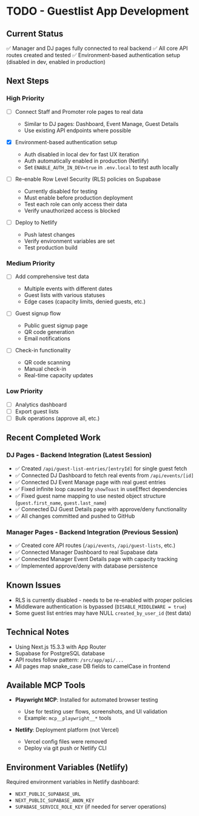 # TODO - Guestlist App Development

## Current Status
✅ Manager and DJ pages fully connected to real backend
✅ All core API routes created and tested
✅ Environment-based authentication setup (disabled in dev, enabled in production)

## Next Steps

### High Priority
- [ ] Connect Staff and Promoter role pages to real data
  - Similar to DJ pages: Dashboard, Event Manage, Guest Details
  - Use existing API endpoints where possible

- [x] Environment-based authentication setup
  - Auth disabled in local dev for fast UX iteration
  - Auth automatically enabled in production (Netlify)
  - Set `ENABLE_AUTH_IN_DEV=true` in `.env.local` to test auth locally

- [ ] Re-enable Row Level Security (RLS) policies on Supabase
  - Currently disabled for testing
  - Must enable before production deployment
  - Test each role can only access their data
  - Verify unauthorized access is blocked

- [ ] Deploy to Netlify
  - Push latest changes
  - Verify environment variables are set
  - Test production build

### Medium Priority
- [ ] Add comprehensive test data
  - Multiple events with different dates
  - Guest lists with various statuses
  - Edge cases (capacity limits, denied guests, etc.)

- [ ] Guest signup flow
  - Public guest signup page
  - QR code generation
  - Email notifications

- [ ] Check-in functionality
  - QR code scanning
  - Manual check-in
  - Real-time capacity updates

### Low Priority
- [ ] Analytics dashboard
- [ ] Export guest lists
- [ ] Bulk operations (approve all, etc.)

## Recent Completed Work

### DJ Pages - Backend Integration (Latest Session)
- ✅ Created `/api/guest-list-entries/[entryId]` for single guest fetch
- ✅ Connected DJ Dashboard to fetch real events from `/api/events/[id]`
- ✅ Connected DJ Event Manage page with real guest entries
- ✅ Fixed infinite loop caused by `showToast` in useEffect dependencies
- ✅ Fixed guest name mapping to use nested object structure (`guest.first_name`, `guest.last_name`)
- ✅ Connected DJ Guest Details page with approve/deny functionality
- ✅ All changes committed and pushed to GitHub

### Manager Pages - Backend Integration (Previous Session)
- ✅ Created core API routes (`/api/events`, `/api/guest-lists`, etc.)
- ✅ Connected Manager Dashboard to real Supabase data
- ✅ Connected Manager Event Details page with capacity tracking
- ✅ Implemented approve/deny with database persistence

## Known Issues
- RLS is currently disabled - needs to be re-enabled with proper policies
- Middleware authentication is bypassed (`DISABLE_MIDDLEWARE = true`)
- Some guest list entries may have NULL `created_by_user_id` (test data)

## Technical Notes
- Using Next.js 15.3.3 with App Router
- Supabase for PostgreSQL database
- API routes follow pattern: `/src/app/api/...`
- All pages map snake_case DB fields to camelCase in frontend

## Available MCP Tools
- **Playwright MCP**: Installed for automated browser testing
  - Use for testing user flows, screenshots, and UI validation
  - Example: `mcp__playwright__*` tools

- **Netlify**: Deployment platform (not Vercel)
  - Vercel config files were removed
  - Deploy via git push or Netlify CLI

## Environment Variables (Netlify)
Required environment variables in Netlify dashboard:
- `NEXT_PUBLIC_SUPABASE_URL`
- `NEXT_PUBLIC_SUPABASE_ANON_KEY`
- `SUPABASE_SERVICE_ROLE_KEY` (if needed for server operations)
